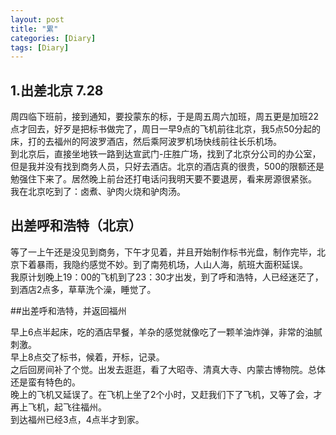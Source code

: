 ```yaml
---
layout: post
title: "累"
categories: [Diary]
tags: [Diary]
---
```


## 1.出差北京 7.28

周四临下班前，接到通知，要投蒙东的标，于是周五周六加班，周五更是加班22点才回去，好歹是把标书做完了，周日一早9点的飞机前往北京，我5点50分起的床，打的去福州的阿波罗酒店，然后乘阿波罗机场快线前往长乐机场。  
到北京后，直接坐地铁一路到达宣武门-庄胜广场，找到了北京分公司的办公室，但是我并没有找到商务人员，只好去酒店。北京的酒店真的很贵，500的限额还是勉强住下来了。居然晚上前台还打电话问我明天要不要退房，看来房源很紧张。  
我在北京吃到了：卤煮、驴肉火烧和驴肉汤。  

## 出差呼和浩特（北京）

等了一上午还是没见到商务，下午才见着，并且开始制作标书光盘，制作完毕，北京下着暴雨，我隐约感觉不妙。到了南苑机场，人山人海，航班大面积延误。  
我原计划晚上19：00的飞机到了23：30才出发，到了呼和浩特，人已经迷茫了，到酒店2点多，草草洗个澡，睡觉了。  

##出差呼和浩特，并返回福州

早上6点半起床，吃的酒店早餐，羊杂的感觉就像吃了一颗羊油炸弹，非常的油腻刺激。  
早上8点交了标书，候着，开标，记录。  
之后回房间补了个觉。出发去逛逛，看了大昭寺、清真大寺、内蒙古博物院。总体还是蛮有特色的。  
晚上的飞机又延误了。在飞机上坐了2个小时，又赶我们下了飞机，又等了会，才再上飞机，起飞往福州。  
到达福州已经3点，4点半才到家。  